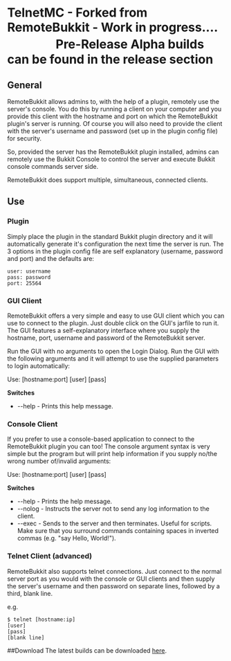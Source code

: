 # TelnetMC - Forked from RemoteBukkit - Work in progress.... 　　　　Pre-Release Alpha builds can be found in the release section
## General
RemoteBukkit allows admins to, with the help of a plugin, remotely use the server's console. You do this by running a client on your computer and you provide this client with the hostname and port on which the RemoteBukkit plugin's server is running. Of course you will also need to provide the client with the server's username and password (set up in the plugin config file) for security.

So, provided the server has the RemoteBukkit plugin installed, admins can remotely use the Bukkit Console to control the server and execute Bukkit console commands server side.

RemoteBukkit does support multiple, simultaneous, connected clients.

## Use
### Plugin
Simply place the plugin in the standard Bukkit plugin directory and it will automatically generate it's configuration the next time the server is run. The 3 options in the plugin config file are self explanatory (username, password and port) and the defaults are:

    user: username
    pass: password
    port: 25564 

### GUI Client
RemoteBukkit offers a very simple and easy to use GUI client which you can use to connect to the plugin. Just double click on the GUI's jarfile to run it. The GUI features a self-explanatory interface where you supply the hostname, port, username and password of the RemoteBukkit server.

Run the GUI with no arguments to open the Login Dialog.
Run the GUI with the following arguments and it will attempt to use the supplied parameters to login automatically:

Use: [hostname:port] [user] [pass] <switches>

**Switches**

* --help - Prints this help message.

### Console Client
If you prefer to use a console-based application to connect to the RemoteBukkit plugin you can too! The console argument syntax is very simple but the program but will print help information if you supply no/the wrong number of/invalid arguments:

Use: [hostname:port] [user] [pass] <switches>

**Switches**

* --help - Prints the help message.
* --nolog - Instructs the server not to send any log information to the client. 
* --exec <command> - Sends <command> to the server and then terminates. Useful for scripts. Make sure that you surround commands containing spaces in inverted commas (e.g. "say Hello, World!").
 

### Telnet Client (advanced)

RemoteBukkit also supports telnet connections. Just connect to the normal server port as you would with the console or GUI clients and then supply the server's username and then password on separate lines, followed by a third, blank line.

e.g.

    $ telnet [hostname:ip]
    [user]
    [pass]
    [blank line]

##Download
The latest builds can be downloaded [here](http://dev.bukkit.org/server-mods/remotebukkit/files/).
